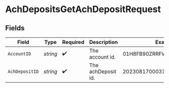 # AchDepositsGetAchDepositRequest


## Fields

| Field                      | Type                       | Required                   | Description                | Example                    |
| -------------------------- | -------------------------- | -------------------------- | -------------------------- | -------------------------- |
| `AccountID`                | *string*                   | :heavy_check_mark:         | The account id.            | 01H8FB90ZRRFWXB4XC2JPJ1D4Y |
| `AchDepositID`             | *string*                   | :heavy_check_mark:         | The achDeposit id.         | 20230817000319             |